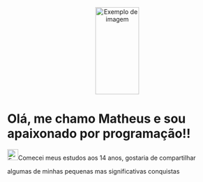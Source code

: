<div align="center">
<img src="https://i.pinimg.com/originals/71/7e/cd/717ecde38ebb3f954975d7a9547f9f60.gif" width="100" height="200" alt="Exemplo de imagem">
</div>
<h1> Olá, me chamo Matheus e sou apaixonado por programação!!</h1>
<p><img src="https://i.pinimg.com/originals/71/7e/cd/717ecde38ebb3f954975d7a9547f9f60.gif" width="25" height="25" alt="Exemplo de imagem">Comecei meus estudos aos 14 anos, gostaria de compartilhar</p>
<p>algumas de minhas pequenas mas significativas conquistas</p>

